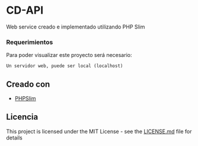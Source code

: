 # CD-API
Web service creado e implementado utilizando PHP Slim

### Requerimientos
Para poder visualizar este proyecto será necesario:

```
Un servidor web, puede ser local (localhost)
```

## Creado con

* [PHPSlim](https://www.slimframework.com/) 


## Licencia

This project is licensed under the MIT License - see the [LICENSE.md](LICENSE) file for details
